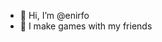 - 👋 Hi, I’m @enirfo
- 🌱 I make games with my friends

<!---
enirfo/enirfo is a ✨ special ✨ repository because its `README.md` (this file) appears on your GitHub profile.
You can click the Preview link to take a look at your changes.
--->
